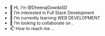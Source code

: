 - 👋 Hi, I’m @DheerajGowdaSD
- 👀 I’m interested in Full Stack Development
- 🌱 I’m currently learning WEB DEVELOPMENT
- 💞️ I’m looking to collaborate on .
- 📫 How to reach me ...

<!---
DheerajGowdaSD/DheerajGowdaSD is a ✨ special ✨ repository because its `README.md` (this file) appears on your GitHub profile.
You can click the Preview link to take a look at your changes.
--->
